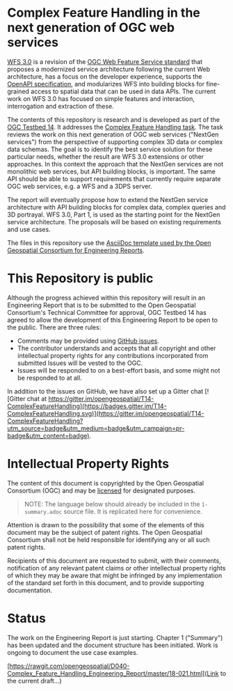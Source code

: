 # Complex Feature Handling in the next generation of OGC web services

[WFS 3.0](https://github.com/opengeospatial/WFS_FES) is a revision of the
[OGC Web Feature Service standard](http://www.opengeospatial.org/standards/wfs) that proposes a modernized service architecture following the current Web architecture, has a focus on the developer experience, supports the [OpenAPI specification](https://www.openapis.org/), and modularizes WFS into building blocks for fine-grained access to spatial data that can be used in data APIs. The current work on WFS 3.0 has focused on simple features and interaction, interrogation and extraction of these.

The contents of this repository is research and is developed as part of the [OGC Testbed 14](http://www.opengeospatial.org/projects/initiatives/testbed14). It addresses the [Complex Feature Handling task](https://portal.opengeospatial.org/files/77327#ComplexFeatures). The task reviews the work on this next generation of OGC web services ("NextGen services") from the perspective of supporting complex 3D data or complex data schemas. The goal is to identify the best service solution for these particular needs, whether the result are WFS 3.0 extensions or other approaches. In this context the approach that the NextGen services are not monolithic web services, but API building blocks, is important. The same API should be able to support requirements that currently require separate OGC web services, e.g. a WFS and a 3DPS server.

The report will eventually propose how to extend the NextGen service architecture with API building blocks for complex data, complex queries and 3D portrayal. WFS 3.0, Part 1, is used as the starting point for the NextGen service architecture. The proposals will be based on existing requirements and use cases.

The files in this repository use the [AsciiDoc template used by the Open Geospatial Consortium for Engineering Reports](https://github.com/opengeospatial/er_template).

# This Repository is public

Although the progress achieved within this repository will result in an Engineering Report that is to be submitted to the Open Geospatial Consortium's Technical Committee for approval, OGC Testbed 14 has agreed to allow the development of this Engineering Report to be open to the public. There are three rules:

* Comments may be provided using [GitHub issues](https://github.com/opengeospatial/D040-Complex_Feature_Handling_Engineering_Report/issues).
* The contributor understands and accepts that all copyright and other intellectual property rights for any contributions incorporated from submitted Issues will be vested to the OGC.
* Issues will be responded to on a best-effort basis, and some might not be responded to at all.

In addition to the issues on GitHub, we have also set up a Gitter chat [![Gitter chat at https://gitter.im/opengeospatial/T14-ComplexFeatureHandling](https://badges.gitter.im/T14-ComplexFeatureHandling.svg)](https://gitter.im/opengeospatial/T14-ComplexFeatureHandling?utm_source=badge&utm_medium=badge&utm_campaign=pr-badge&utm_content=badge).

# Intellectual Property Rights

The content of this document is copyrighted by the Open Geospatial Consortium (OGC) and may be [licensed](https://github.com/opengeospatial/D040-Complex_Feature_Handling_Engineering_Report/blob/master/LICENSE) for designated purposes.

> NOTE: The language below should already be included in the `1-summary.adoc` source file. It is replicated here for convenience.

Attention is drawn to the possibility that some of the elements of this document may be the subject of patent rights. The Open Geospatial Consortium shall not be held responsible for identifying any or all such patent rights.

Recipients of this document are requested to submit, with their comments, notification of any relevant patent claims or other intellectual property rights of which they may be aware that might be infringed by any implementation of the standard set forth in this document, and to provide supporting documentation.

# Status

The work on the Engineering Report is just starting. Chapter 1 ("Summary") has been updated and the document structure has been initiated. Work is ongoing to document the use case examples.

[https://rawgit.com/opengeospatial/D040-Complex_Feature_Handling_Engineering_Report/master/18-021.html](Link to the current draft...)
